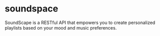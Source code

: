 # soundspace
SoundScape is a RESTful API that empowers you to create personalized playlists based on your mood and music preferences.
